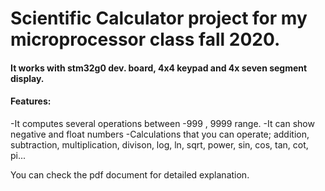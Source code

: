 # Scientific Calculator project for my microprocessor class fall 2020.

#### It works with stm32g0 dev. board, 4x4 keypad and 4x seven segment display.

#### Features:

-It computes several operations between -999 , 9999 range.
-It can show negative and float numbers
-Calculations that you can operate;
addition, subtraction, multiplication, divison, log, ln, sqrt, power, sin, cos, tan, cot, pi...

You can check the pdf document for detailed explanation.
